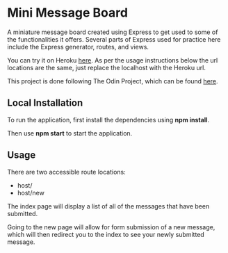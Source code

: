 # Mini Message Board

A miniature message board created using Express to get used to some of the functionalities it offers. Several parts of Express used for practice here include the Express generator, routes, and views.

You can try it on Heroku [here](https://salty-forest-44930.herokuapp.com/). As per the usage instructions below the url locations are the same, just replace the localhost with the Heroku url.

This project is done following The Odin Project, which can
be found [here](https://www.theodinproject.com/courses/nodejs/lessons/mini-message-board).

## Local Installation

To run the application, first install the dependencies using **npm install**.

Then use **npm start** to start the application.

## Usage

There are two accessible route locations:

- host/
- host/new 

The index page will display a list of all of the messages that have been submitted.

Going to the new page will allow for form submission of a new message, which will then redirect you to the index to see your newly submitted message.
